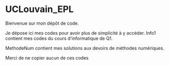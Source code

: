# UCLouvain_EPL

Bienvenue sur mon dépôt de code.

Je dépose ici mes codes pour avoir plus de simplicité à y accéder. 
Info1 contient mes codes du cours d'informatique de Q1.

MethodeNum contient mes solutions aux devoirs de méthodes numériques.

Merci de ne copier aucun de ces codes
